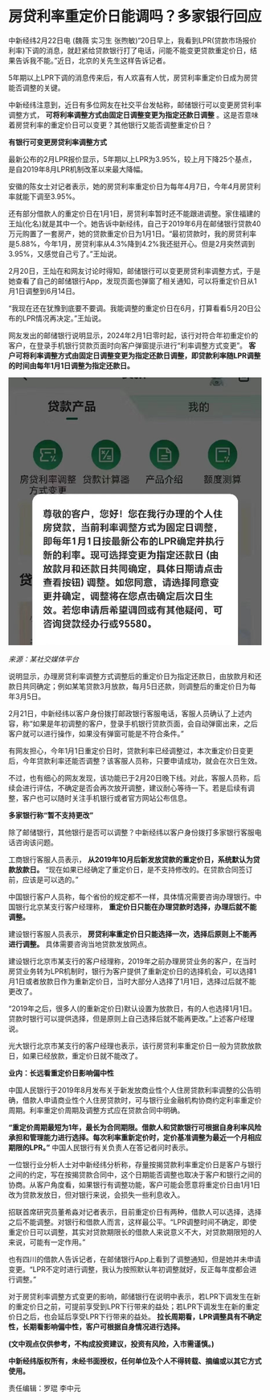 # 房贷利率重定价日能调吗？多家银行回应

中新经纬2月22日电 (魏薇 实习生
张煦敏)“20日早上，我看到LPR(贷款市场报价利率)下调的消息，就赶紧给贷款银行打了电话，问能不能变更贷款重定价日，结果告诉我不能。”近日，北京的关先生这样告诉记者。

5年期以上LPR下调的消息传来后，有人欢喜有人忧，房贷利率重定价日成为房贷能否调整的关键。

中新经纬注意到，近日有多位网友在社交平台发帖称，邮储银行可以变更房贷利率调整方式， **可将利率调整方式由固定日调整变更为指定还款日调整**
。这是否意味着房贷利率的重定价日可以变更？其他银行又能否调整重定价日？

**有银行可变更房贷利率调整方式**

最新公布的2月LPR报价显示，5年期以上LPR为3.95%，较上月下降25个基点，是自2019年8月LPR机制改革以来最大降幅。

安徽的陈女士对记者表示，她的房贷利率重定价日为每年4月7日，今年4月房贷利率就能下调至3.95%。

还有部分借款人的重定价日在1月1日，房贷利率暂时还不能跟进调整。家住福建的王灿(化名)就是其中一个。她告诉中新经纬，自己于2019年6月在邮储银行贷款40万元购置了一套房产，她的贷款重定价日为1月1日。“最初贷款时，我的房贷利率是5.88%，今年1月，房贷利率从4.3%降到4.2%我还挺开心。但是2月突然调到3.95%，又感觉自己亏了。”王灿说。

2月20日，王灿在和网友讨论时得知，邮储银行可以变更房贷利率调整方式，于是她查看了自己的邮储银行App，发现页面也弹窗了相关通知，可以将重定价日从1月1日调整到6月14日。

“我现在还在犹豫到底要不要调。我能调整的重定价日在6月，打算看看5月20日公布的LPR情况再决定。”王灿说。

网友发出的邮储银行说明显示，2024年2月1日零时起，该行对符合年初重定价的客户，在登录手机银行贷款页面时向客户弹窗提示进行“利率调整方式变更”。
**客户可将利率调整方式由固定日调整变更为指定还款日调整，即贷款利率随LPR调整的时间由每年1月1日调整为指定还款日。**

![564c99d1a93008749559e62686c670e1.jpg](https://raw.githubusercontent.com/qqhsx/qqnews_image/main/2024/02/22/房贷利率重定价日能调吗？多家银行回应/564c99d1a93008749559e62686c670e1.jpg)

_来源：某社交媒体平台_

说明显示，办理房贷利率调整方式调整后的重定价日为指定还款日，由放款月和还款日共同确定；例如某笔贷款3月放款，每月5日还款，则调整后的重定价日为每年3月5日。

2月21日，中新经纬以客户身份拨打邮政银行客服电话，客服人员确认了上述内容，称“如果是年初调整的客户，登录手机银行贷款页面，会自动弹窗出来，之后客户就可以进行操作，如果没有弹窗可能是不符合条件。”

有网友担心，今年1月1日重定价日时，贷款利率已经调整过，本次重定价日变更后，今年贷款利率还能否调整？该客服人员称，只要申请成功，就会在次日生效。

不过，也有细心的网友发现，该功能已于2月20日晚下线。对此，客服人员称，后续会进行评估，不确定是否会再次放开调整，建议耐心等待一下。若是后续有调整，客户也可以随时关注手机银行或者官方网站公布信息。

**多家银行称“暂不支持更改”**

除了邮储银行，其他银行是否可以调整？中新经纬以客户身份拨打多家银行客服电话咨询该问题。

工商银行客服人员表示， **从2019年10月后新发放贷款的重定价日，系统默认为贷款放款日。**
“现在如果已经确定了重定价日，是不支持修改的。在贷款合同签订前，应该是可以选的。”

中国银行客户人员称，每个省份的规定都不一样，具体情况需要咨询办理银行。中国银行北京某支行客户经理称，
**重定价日只能在办理贷款时选择，办理后就不能调整。**

建设银行客服人员表示， **房贷利率重定价日只能选择一次，选择后原则上不能再进行调整。** 具体需要咨询当地贷款发放网点。

建设银行北京市某支行的客户经理称，2019年之前办理房贷业务的客户，在当时房贷业务转为LPR机制时，银行为客户提供了重新定价日的选择机会，可以选择1月1日或者放款日作为重新定价日，当时大部分人选择了1月1日，选择过后就不能更改了。

“2019年之后，很多人(的重新定价日)默认设置为放款日，有的人也选择1月1日。贷款时银行可以提供选择，但是原则上自己选择后就不能再更改。”上述客户经理说。

光大银行北京市某支行的客户经理也表示，该行房贷利率重定价日一般为贷款放款日，如果已经放款，重定价日就不能改了。

**业内：长远看重定价日影响偏中性**

中国人民银行于2019年8月发布关于新发放商业性个人住房贷款利率调整的公告明确，借款人申请商业性个人住房贷款时，可与银行业金融机构协商约定利率重定价周期。利率重定价周期及调整方式应在贷款合同中明确。

**“重定价周期最短为1年，最长为合同期限。借款人和贷款银行可根据自身利率风险承担和管理能力进行选择。每次利率重新定价时，定价基准调整为最近一个月相应期限的LPR。”**
中国人民银行有关负责人在答记者问时表示。

一位银行业分析人士对中新经纬分析称，存量按揭贷款利率重定价日是客户与银行之间的约定，写在按揭贷款合同中，这个日期能否调整也取决于客户和银行之间的协商。从客户角度看，如果银行有调整功能，客户可能会愿意将重定价日由1月1日改为贷款发放日，但对银行来说，会损失一些利息收入。

招联首席研究员董希淼对记者表示，目前重定价日有两种，借款人可以选择，选择之后不能调整。对银行和借款人而言，这样最公平。“LPR调整时间不确定，即使重定价日可以调整，其实对贷款期限长的借款人来说意义不大，对贷款期限短的人来说，可能有一定作用。”

也有四川的借款人告诉记者，在邮储银行App上看到了调整通知，但是她并未申请变更。“LPR不定时进行调整，我认为按照默认年初调整就好，反正每年度都会进行调整。”

对于房贷利率调整方式变更的影响，邮储银行在说明中表示，若LPR下调发生在新的重定价日之前，可提前享受到LPR下行带来的益处；若LPR下调发生在新的重定价日之后，也会延后享受LPR下行带来的益处。
**拉长周期看，LPR调整具有不确定性，长期看影响偏中性，客户可根据自身情况进行选择。**

**(文中观点仅供参考，不构成投资建议，投资有风险，入市需谨慎。)**

**中新经纬版权所有，未经书面授权，任何单位及个人不得转载、摘编或以其它方式使用。**

责任编辑：罗琨 李中元

